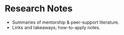 # Research Notes

- Summaries of mentorship & peer-support literature.
- Links and takeaways; how-to-apply notes.
